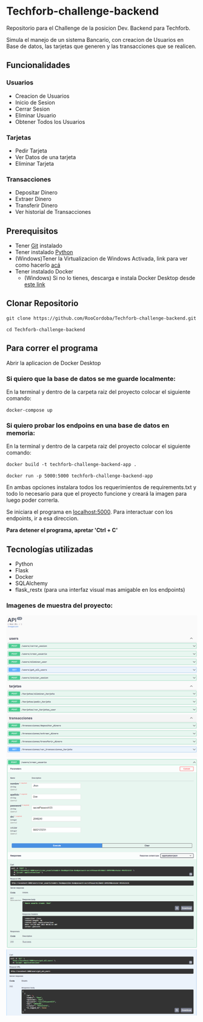 # Techforb-challenge-backend

Repositorio para el Challenge de la posicion Dev. Backend para Techforb.

Simula el manejo de un sistema Bancario, con creacion de Usuarios en Base de datos, las tarjetas que generen y las transacciones que se realicen.

## Funcionalidades

### Usuarios

* Creacion de Usuarios
* Inicio de Sesion
* Cerrar Sesion
* Eliminar Usuario
* Obtener Todos los Usuarios

### Tarjetas

* Pedir Tarjeta
* Ver Datos de una tarjeta 
* Eliminar Tarjeta

### Transacciones

* Depositar Dinero
* Extraer Dinero
* Transferir Dinero
* Ver historial de Transacciones


## Prerequisitos

* Tener [Git](https://git-scm.com/) instalado 
* Tener instalado [Python](https://www.python.org/downloads/)
* (Windows)Tener la Virtualizacion de Windows Activada, link para ver como hacerlo [acá](https://support.microsoft.com/es-es/windows/habilitar-la-virtualizaci%C3%B3n-en-equipos-windows-11-c5578302-6e43-4b4b-a449-8ced115f58e1)
* Tener instalado Docker
    * (Windows) Si no lo tienes, descarga e instala Docker Desktop desde [este link](https://www.docker.com/products/docker-desktop/)

## Clonar Repositorio

```
git clone https://github.com/RooCordoba/Techforb-challenge-backend.git
```
```
cd Techforb-challenge-backend
```

## Para correr el programa

Abrir la aplicacion de Docker Desktop

### Si quiero que la base de datos se me guarde localmente:

En la terminal y dentro de la carpeta raiz del proyecto colocar el siguiente comando:

```
docker-compose up
```

### Si quiero probar los endpoins en una base de datos en memoria:

En la terminal y dentro de la carpeta raiz del proyecto colocar el siguiente comando:

```
docker build -t techforb-challenge-backend-app .
```
```
docker run -p 5000:5000 techforb-challenge-backend-app
```


En ambas opciones instalara todos los requerimientos de requirements.txt y todo lo necesario para que el proyecto funcione y creará la imagen para luego poder correrla.

Se iniciara el programa en [localhost:5000](http://localhost:5000/). Para interactuar con los endpoints, ir a esa direccion.

**Para detener el programa, apretar 'Ctrl + C'**  


## Tecnologías utilizadas

* Python
* Flask
* Docker
* SQLAlchemy
* flask_restx (para una interfaz visual mas amigable en los endpoints)

### Imagenes de muestra del proyecto:

![Image Text](https://github.com/RooCordoba/Techforb-challenge-backend/blob/develop/src/images_git/image1.png)
![Image Text](https://github.com/RooCordoba/Techforb-challenge-backend/blob/develop/src/images_git/image2.png)
![Image Text](https://github.com/RooCordoba/Techforb-challenge-backend/blob/develop/src/images_git/image3.png)